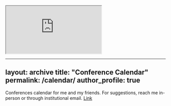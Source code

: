<iframe src="https://spectacular-panda-093.notion.site/Conference-Calendar-e7c276ac7c8441e4a968d54551c31a74?pvs=4"></iframe>

---
layout: archive
title: "Conference Calendar"
permalink: /calendar/
author_profile: true
---

Conferences calendar for me and my friends. For suggestions, reach me in-person or through institutional email.
[Link](https://spectacular-panda-093.notion.site/Conference-Calendar-e7c276ac7c8441e4a968d54551c31a74?pvs=4)
